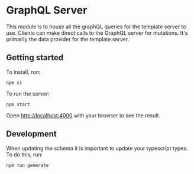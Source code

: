 # GraphQL Server

This module is to house all the graphQL queries for the template server to use. Clients can make direct calls to the GraphQL server for mutations. It's primarily the data provider for the template server.

## Getting started

To install, run:

```
npm ci
```

To run the server:

```
npm start
```

Open [http://localhost:4000](http://localhost:4000) with your browser to see the result.

## Development

When updating the schema it is important to update your typescript types. To do this, run:

```
npm run generate
```